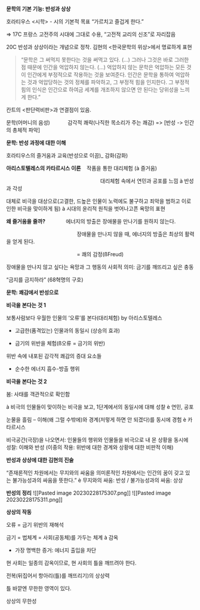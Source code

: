 **문학의 기본 기능: 반성과 상상**

호라티우스 <시학> - 시의 기본적 목표 “가르치고 즐겁게 한다.”

=> 17C 프랑스 고전주의 시대에 그대로 수용, “고전적 교리의 신조”로 자리잡음

20C 반성과 상상이라는 개념으로 정착. 김현의 <한국문학의 위상>에서 명료하게 표현

> “문학은 그 써먹지 못한다는 것을 써먹고 있다. (…) 그러나 그것은 바로 그러한 점 때문에 인간을 억압하지 않는다. (…) 억압하지 않는 문학은 억압하는 모든 것이 인간에게 부정적으로 작용하는 것을 보여준다. 인간은 문학을 통하여 억압하는 것과 억압당하는 것의 정체를 파악하고, 그 부정적 힘을 인지한다. 그 부정적 힘의 인식은 인간으로 하여금 세계를 개조하지 않으면 안 된다는 당위성을 느끼게 한다.”

칸트의 <판단력비판>과 연결점이 있음.

문학(어머니의 음성)            감각적 쾌락(나직한 목소리가 주는 쾌감) => [반성 -> 인간의 총체적 파악]

**문학: 반성 과정에 대한 이해**

호라티우스의 즐거움과 교육(반성으로 이끔)_ 감화(감화)                                    

**아리스토텔레스의 카타르시스 이론**    작품을 통한 대리체험 (à 즐거움)

                                                                대리체험 속에서 연민과 공포를 느낌 à 반성과 각성

대체로 비극을 대상으로(고결한, 드높은 인물이 노력에도 불구하고 죄악을 범하고 이로 인한 비극을 맞이하게 됨) à 시대의 윤리적 원칙을 벗어나고픈 욕망의 표현

**왜 즐거움을 줄까?**              에너지의 방출은 장애물을 만나기를 원하지 않는다.

                                                장애물을 만나지 않을 때, 에너지의 방출은 최상의 활력을 얻게 된다.

                                                = 쾌의 감정(ßFreud)

장애물을 만나지 않고 싶다는 욕망과 그 행동의 사회적 의미: 금기를 깨뜨리고 싶은 충동

“금지를 금지하라” (68혁명의 구호)

**문학: 쾌감에서 반성으로**

**비극을 본다는 것 1**

보통사람보다 우월한 인물의 ‘오류’를 본다(대리체험) by 아리스토텔레스

- 고급한(품격있는) 인물과의 동일시 (상승의 효과)

- 금기의 위반을 체험(ß오류 = 금기의 위반)

위반 속에 내포된 감각적 쾌감의 증대 요소들

- 순수한 에너지 흡수-방출 행위

**비극을 본다는 것 2**

봄: 사태를 객관적으로 확인함

à 비극의 인물들이 맞이하는 비극을 보고, 1단계에서의 동일시에 대해 성찰 è 연민, 공포

눈물을 흘림 – 이해(왜 그럴 수밖에)와 경계(저렇게 하면 안 되겠다)를 동시에 경험 è 카타르시스

비극공간(극장)을 나오면서: 인물들의 행위와 인물들을 비극으로 내 몬 상황을 동시에 성찰: 이해와 반성 (이중의 작용: 위반에 대한 경계와 상황에 대한 비판적 이해)

**반성과 상상에 대한 김현의 진술**

“존재론적인 차원에서는 무지와의 싸움을 의미론적인 차원에서는 인간의 꿈이 갖고 있는 불가능성과의 싸움을 뜻한다.” è 무지와의 싸움: 반성 / 불가능성과의 싸움: 상상

**반성의 정리**
![[Pasted image 20230228175307.png]]
![[Pasted image 20230228175311.png]]

**상상의 작동**

오류 = 금기 위반의 재해석

금기 = 법체계 = 사회(공동체)를 가두는 체계 à 감옥

- 가장 명백한 증거: 에너지 출입을 차단

현 사회는 일종의 감옥이므로, 현 사회의 틀을 깨뜨려야 한다.

전복(뒤집어서 항아리(틀)를 깨뜨리기)의 상상력

틀 바깥엔 무한한 영역이 있다.

상상의 무한성